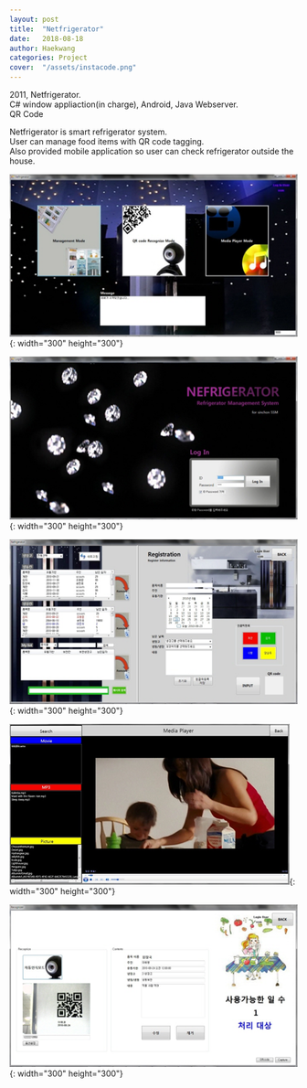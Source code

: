 ```yaml
---
layout: post
title:  "Netfrigerator"
date:   2018-08-18
author: Haekwang
categories: Project
cover:  "/assets/instacode.png"
---
```


2011, Netfrigerator.  
C# window appliaction(in charge), Android, Java Webserver.    
QR Code
   
Netfrigerator is smart refrigerator system.  
User can manage food items with QR code tagging.  
Also provided mobile application so user can check refrigerator outside the house.  
  
![image1](/assets/res/20180818/20180818_1.png){: width="300" height="300"}  
  
![image2](/assets/res/20180818/20180818_2.png){: width="300" height="300"}       
  
![image3](/assets/res/20180818/20180818_3.png){: width="300" height="300"}        
  
![image4](/assets/res/20180818/20180818_4.png){: width="300" height="300"}         
    
![image5](/assets/res/20180818/20180818_5.png){: width="300" height="300"}           

   

